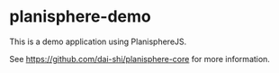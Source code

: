 planisphere-demo
================

This is a demo application using PlanisphereJS.

See <https://github.com/dai-shi/planisphere-core> for more information.
